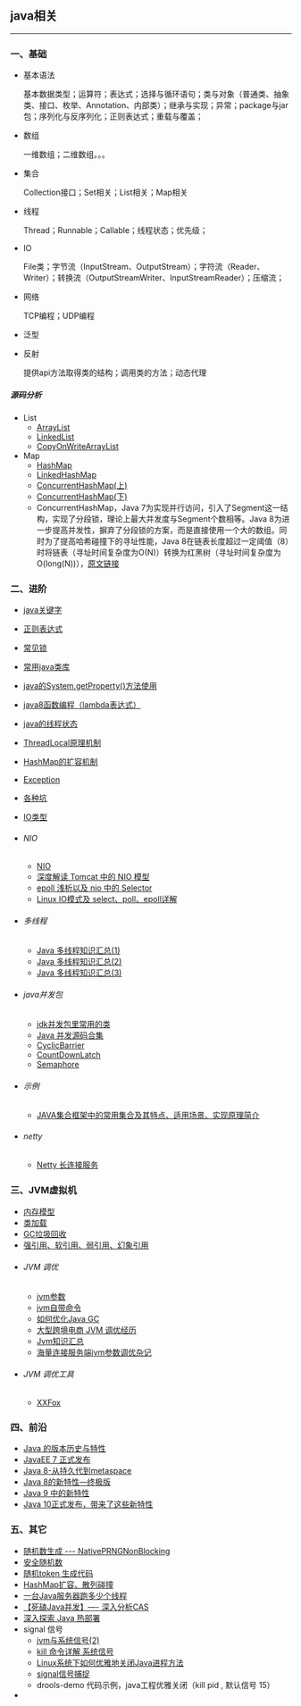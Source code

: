 ## java相关

---

### 一、基础


* 基本语法

	基本数据类型；运算符；表达式；选择与循环语句；类与对象（普通类、抽象类、接口、枚举、Annotation、内部类）；继承与实现；异常；package与jar包；序列化与反序列化；正则表达式；重载与覆盖；
* 数组

	一维数组；二维数组。。。
* 集合
	
	Collection接口；Set相关；List相关；Map相关
* 线程

	Thread；Runnable；Callable；线程状态；优先级；
* IO

	File类；字节流（InputStream、OutputStream）；字符流（Reader、Writer）；转换流（OutputStreamWriter、InputStreamReader）；压缩流；

* 网络
	
	TCP编程；UDP编程
* 泛型
* 反射

	提供api方法取得类的结构；调用类的方法；动态代理

#####  源码分析

* List
	* [ArrayList](https://mp.weixin.qq.com/s/g1E3GQU1JJzpAxV4zwRKgg) 
	* [LinkedList](https://mp.weixin.qq.com/s/oA0D1BjzBi7z0Xuvt4O-PQ) 
	* [CopyOnWriteArrayList](https://mp.weixin.qq.com/s/riVaKy4IR2uRGZzKMLVtAQ)
* Map
	* [HashMap](https://mp.weixin.qq.com/s/SyKckwLfV2ypJOzTFA7R_g)
	* [LinkedHashMap](https://mp.weixin.qq.com/s/m2XfI2A2jJqFLAI_iNZI-g)
	* [ConcurrentHashMap(上)](https://mp.weixin.qq.com/s/1GJ4Vd2iHgyvjMFLv7sO2A)
	* [ConcurrentHashMap(下)](https://mp.weixin.qq.com/s/rPa30_MslGTz56UTxE0WAA)
	* ConcurrentHashMap，Java 7为实现并行访问，引入了Segment这一结构，实现了分段锁，理论上最大并发度与Segment个数相等。Java 8为进一步提高并发性，摒弃了分段锁的方案，而是直接使用一个大的数组。同时为了提高哈希碰撞下的寻址性能，Java 8在链表长度超过一定阈值（8）时将链表（寻址时间复杂度为O(N)）转换为红黑树（寻址时间复杂度为O(long(N))），[原文链接](http://www.jasongj.com/java/concurrenthashmap/)


### 二、进阶

* 	[java关键字](java修饰词.md)
* 	[正则表达式](regex.md)
* 	[常见锁](java-lock.md)
* 	[常用java类库](常用java类.md)
*	[java的System.getProperty()方法使用](http://blog.csdn.net/itomge/article/details/9098207)
* 	[java8函数编程（lambda表达式）](java8-stream.md)
* 	[java的线程状态](java的线程状态.md)
* 	[ThreadLocal原理机制](ThreadLocal.md)
* 	[HashMap的扩容机制](HashMap的扩容机制.md)
* 	[Exception](java-exception.md)
* 	[各种坑](各种坑.md)
* 	[IO类型](java-io.md)

* ###### NIO
	* 	[NIO](NIO.md)
	* 	[深度解读 Tomcat 中的 NIO 模型](https://mp.weixin.qq.com/s/Nk7gcwsgBhgMWTRkgAFpRA)
	* [epoll 浅析以及 nio 中的 Selector](https://mp.weixin.qq.com/s/RmONdyXuJZa8WyJCu2j7WA)
	* [Linux IO模式及 select、poll、epoll详解](https://segmentfault.com/a/1190000003063859)

* ###### 多线程
	* [Java 多线程知识汇总(1)](https://mp.weixin.qq.com/s/D3TIYMaCSGtY5Dv38vMHpA)
	* [Java 多线程知识汇总(2)](https://mp.weixin.qq.com/s/e9avHfZtfiQ4v3fhVHIcAA)
	* [Java 多线程知识汇总(3)](https://mp.weixin.qq.com/s/s6UvYe1CP8zigR7E6mK9Og)

* ###### java并发包
	* 	[jdk并发包里常用的类](concurrent-class.md)
	*	[Java 并发源码合集](https://mp.weixin.qq.com/s/K8y6wMNDLwsmU7EFRx7Dsw)
	*	[CyclicBarrier](https://mp.weixin.qq.com/s/Y9IcHAwa4VkJN02_U1fDWg)
	* 	[CountDownLatch](https://mp.weixin.qq.com/s/UA8hoHiJj5vzb2-c08lpDA)
	* 	[Semaphore](https://mp.weixin.qq.com/s/i_-seey2Du-99SyLSC9OiQ)
	


* ###### 示例
	* [JAVA集合框架中的常用集合及其特点、适用场景、实现原理简介](https://mp.weixin.qq.com/s/FRF-c2t_Un1Krw29yuxyaw)

* ###### netty	
	* [Netty 长连接服务](https://www.dozer.cc/2014/12/netty-long-connection.html)


### 三、JVM虚拟机

*  	[内存模型](jvm内存结构.md)
* 	[类加载](类加载器.md)
*  	[GC垃圾回收](java-gc.md)
* 	[强引用、软引用、弱引用、幻象引用](java-class-reference.md)
* ###### JVM 调优
	*   [jvm参数](jvm-param.md)
	*  	[jvm自带命令](https://mp.weixin.qq.com/s/QNr8somjodyvU9dRAQG2oA)
	* 	[如何优化Java GC](https://mp.weixin.qq.com/s/ydkEkh_Uc1paftJLKIsm0w)
	* 	[大型跨境电商 JVM 调优经历](https://mp.weixin.qq.com/s/bOarreWhQJmS6VTZfFcsZw)
	*   [Jvm知识汇总](https://mp.weixin.qq.com/s/4c9K5eYMFGVV2WyKaYXVBA)
	*   [海量连接服务端jvm参数调优杂记](https://mp.weixin.qq.com/s/jt_BCAo8krxPAhLhhLdIrg)
* ###### JVM 调优工具
	* 	[XXFox](http://xxfox.perfma.com/)

### 四、前沿

*   [Java 的版本历史与特性](https://mp.weixin.qq.com/s/wcF14v11QaS21UFczqGbVg)
*   [JavaEE 7 正式发布](http://www.iteye.com/news/27980)
*   [Java 8-从持久代到metaspace](https://mp.weixin.qq.com/s/w_Uqi5PBkWCqh7qHq6XaKw)
*   [Java 8的新特性—终极版](https://mp.weixin.qq.com/s/CWNIRk9xGu2XSbrWELTKNg)
* 	[Java 9 中的新特性](https://mp.weixin.qq.com/s/YalBtZ_dZayMec8aprk6Xw)
* 	[Java 10正式发布，带来了这些新特性](https://mp.weixin.qq.com/s/UX_tP95fTR99B53DYgHNJQ)

### 五、其它
* 	[随机数生成 --- NativePRNGNonBlocking ](http://hongjiang.info/java8-nativeprng-blocking/)
* 	[安全随机数](https://www.cnblogs.com/eaglediao/p/9291339.html)
* 	[随机token 生成代码](java-random.md)
* 	[HashMap扩容、散列碰撞](https://yq.aliyun.com/articles/225660?spm=5176.100238.spm-cont-list.1.LYRwKV)
* 	[一台Java服务器跑多少个线程](https://mp.weixin.qq.com/s/lQkPltX3yS3bGb9EbxHGAg)
* 	[【死磕Java并发】—- 深入分析CAS](https://mp.weixin.qq.com/s/--AMdl0GZQkY1MWIWQ-HHA)
* 	[深入探索 Java 热部署](https://www.ibm.com/developerworks/cn/java/j-lo-hotdeploy/index.html)
* 	signal 信号
	* [jvm与系统信号(2)](http://hongjiang.info/jvm-and-signals-2/)
	* [kill 命令详解 系统信号](https://www.cnblogs.com/MYSQLZOUQI/p/5258898.html)
	* [Linux系统下如何优雅地关闭Java进程方法](http://www.kgc.cn/bbs/post/90262.shtml)
	* [signal信号捕捉](https://blog.csdn.net/aa4790139/article/details/8584931)
	* drools-demo 代码示例，java工程优雅关闭（kill pid , 默认信号 15）
* 
	
	
